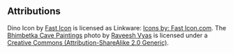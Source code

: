 ## Attributions
Dino Icon by [Fast Icon](http://www.iconarchive.com/show/dino-icons-by-fasticon/Dino-green-icon.html)
is licensed as Linkware: [Icons by: Fast Icon.com](http://www.fasticon.com/).
The [Bhimbetka Cave Paintings](https://commons.wikimedia.org/wiki/File:Bhimbetka_Cave_Paintings.jpg#) photo by
[Raveesh Vyas](http://www.flickr.com/photos/32392356@N04) is licensed under a
[Creative Commons (Attribution-ShareAlike 2.0 Generic)](http://creativecommons.org/licenses/by-sa/2.0/).